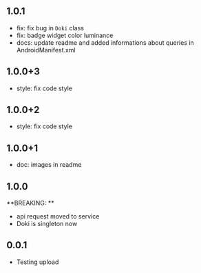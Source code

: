 ## 1.0.1
- fix: fix bug in `Doki` class
- fix: badge widget color luminance
- docs: update readme and added informations about queries in AndroidManifest.xml

## 1.0.0+3
- style: fix code style
## 1.0.0+2
- style: fix code style

## 1.0.0+1
- doc: images in readme

## 1.0.0
**BREAKING: **
  * api request moved to service
  * Doki is singleton now

## 0.0.1
* Testing upload
